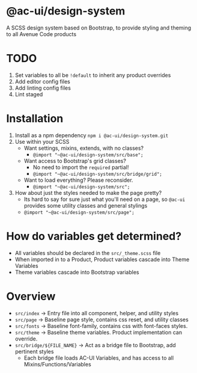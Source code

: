 # @ac-ui/design-system

A SCSS design system based on Bootstrap, to provide styling and theming to all Avenue Code products

# TODO
1. Set variables to all be `!default` to inherit any product overrides
2. Add editor config files
3. Add linting config files
4. Lint staged

# Installation
1. Install as a npm dependency `npm i @ac-ui/design-system.git`
2. Use within your SCSS
    - Want settings, mixins, extends, with no classes?
        - `@import "~@ac-ui/design-system/src/base";`
    - Want access to Bootstrap's grid classes?
        - No need to import the `required` partial!
        - `@import "~@ac-ui/design-system/src/bridge/grid";`
    - Want to load everything? Please reconsider.
        - `@import "~@ac-ui/design-system/src";`
3. How about just the styles needed to make the page pretty?
    - Its hard to say for sure just what you'll need on a page, so `@ac-ui` provides some utility classes and general stylings
    - `@import "~@ac-ui/design-system/src/page";`

# How do variables get determined?
- All variables should be declared in the `src/_theme.scss` file
- When imported in to a Product, Product variables cascade into Theme Variables
- Theme variables cascade into Bootstrap variables

# Overview
- `src/index` -> Entry file into all component, helper, and utility styles
- `src/page` -> Baseline page style, contains css reset, and utility classes
- `src/fonts` -> Baseline font-family, contains css with font-faces styles.
- `src/theme` -> Baseline theme variables. Product implementation can override.
- `src/bridge/${FILE_NAME}` -> Act as a bridge file to Bootstrap, add pertinent styles
    - Each bridge file loads AC-UI Variables, and has access to all Mixins/Functions/Variables
